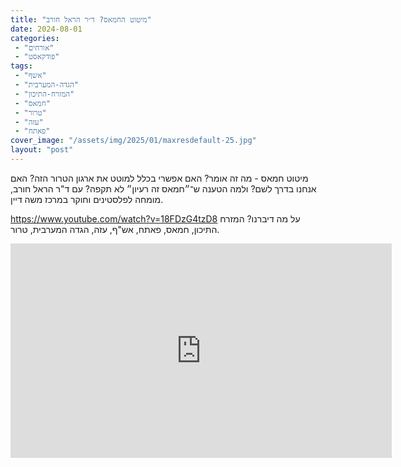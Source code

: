 ```yaml
---
title: "מיטוט החמאס? ד״ר הראל חורב"
date: 2024-08-01
categories: 
 - "אורחים"
 - "פודקאסט"
tags: 
 - "אשף"
 - "הגדה-המערבית"
 - "המזרח-התיכון"
 - "חמאס"
 - "טרור"
 - "עזה"
 - "פאתח"
cover_image: "/assets/img/2025/01/maxresdefault-25.jpg"
layout: "post"
---
```


מיטוט חמאס - מה זה אומר? האם אפשרי בכלל למוטט את ארגון הטרור הזה? האם אנחנו בדרך לשם? ולמה הטענה ש־״חמאס זה רעיון״ לא תקפה? עם ד"ר הראל חורב, מומחה לפלסטינים וחוקר במרכז משה דיין.

<https://www.youtube.com/watch?v=18FDzG4tzD8>
על מה דיברנו? המזרח התיכון, חמאס, פאתח, אש"ף, עזה, הגדה המערבית, טרור.

<iframe width="610" height="343" src="https://www.youtube.com/embed/18FDzG4tzD8" frameborder="0" allow="accelerometer; autoplay; clipboard-write; encrypted-media; gyroscope; picture-in-picture; web-share" referrerpolicy="strict-origin-when-cross-origin" allowfullscreen></iframe>
